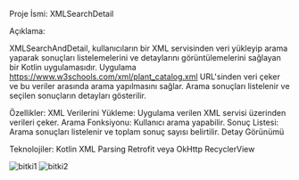 Proje İsmi: XMLSearchDetail

Açıklama:

XMLSearchAndDetail, kullanıcıların bir XML servisinden veri yükleyip arama yaparak sonuçları listelemelerini ve detaylarını görüntülemelerini sağlayan bir Kotlin uygulamasıdır. Uygulama https://www.w3schools.com/xml/plant_catalog.xml URL'sinden veri çeker ve bu veriler arasında arama yapılmasını sağlar.
Arama sonuçları listelenir ve seçilen sonuçların detayları gösterilir.

Özellikler:
XML Verilerini Yükleme: Uygulama verilen XML servisi üzerinden verileri çeker.
Arama Fonksiyonu: Kullanıcı arama yapabilir.
Sonuç Listesi: Arama sonuçları listelenir ve toplam sonuç sayısı belirtilir.
Detay Görünümü

Teknolojiler:
Kotlin
XML Parsing
Retrofit veya OkHttp
RecyclerView


![bitki1](https://github.com/sevval4/XMLSearchDetail/assets/79266627/1867282b-0ee7-4ce5-88f0-2e292776bd57)
![bitki2](https://github.com/sevval4/XMLSearchDetail/assets/79266627/4db8bc9b-7b81-465a-b9e4-5a712fd39340)
